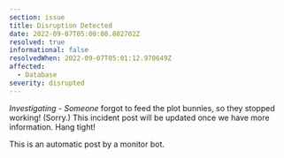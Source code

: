 ```yaml
---
section: issue
title: Disruption Detected
date: 2022-09-07T05:00:08.802702Z
resolved: true
informational: false
resolvedWhen: 2022-09-07T05:01:12.970649Z
affected:
  - Database
severity: disrupted
---
```

*Investigating* - _Someone_ forgot to feed the plot bunnies, so they stopped working! (Sorry.) This incident post will be updated once we have more information. Hang tight!

This is an automatic post by a monitor bot.
        